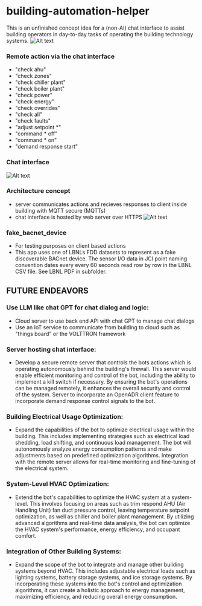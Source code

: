 # building-automation-helper
This is an unfinished concept idea for a (non-AI) chat interface to assist building operators in day-to-day tasks of operating the building technology systems.
![Alt text](/images/BAS_chat.PNG)

### Remote action via the chat interface
* "check ahu"
* "check zones"
* "check chiller plant"
* "check boiler plant"
* "check power"
* "check energy"
* "check overrides"
* "check all"
* "check faults"
* "adjust setpoint *"
* "command * off"
* "command * on"
* "demand response start"

### Chat interface
![Alt text](/images/interface.PNG)

### Architecture concept
* server communicates actions and recieves responses to client inside building with MQTT secure (MQTTs)
* chat interface is hosted by web server over HTTPS
![Alt text](/images/schematic.jpg)

### fake_bacnet_device
* For testing purposes on client based actions
* This app uses one of LBNLs FDD datasets to represent as a fake discoverable BACnet device. The sensor I/O data in JCI point naming convention dates every every 60 seconds read row by row in the LBNL CSV file. 
See LBNL PDF in subfolder.


## FUTURE ENDEAVORS

### Use LLM like chat GPT for chat dialog and logic:
* Cloud server to use back end API with chat GPT to manage chat dialogs
* Use an IoT service to communicate from building to cloud such as "things board" or the VOLTTRON framework

### Server hosting chat interface: 
* Develop a secure remote server that controls the bots actions which is operating autonomously behind the building's firewall. This server would enable efficient monitoring and control of the bot, including the ability to implement a kill switch if necessary. By ensuring the bot's operations can be managed remotely, it enhances the overall security and control of the system. Server to incorporate an OpenADR client feature to incorporate demand response control signals to the bot.

### Building Electrical Usage Optimization: 
* Expand the capabilities of the bot to optimize electrical usage within the building. This includes implementing strategies such as electrical load shedding, load shifting, and continuous load management. The bot will autonomously analyze energy consumption patterns and make adjustments based on predefined optimization algorithms. Integration with the remote server allows for real-time monitoring and fine-tuning of the electrical system.

### System-Level HVAC Optimization: 
* Extend the bot's capabilities to optimize the HVAC system at a system-level. This involves focusing on areas such as trim respond AHU (Air Handling Unit) fan duct pressure control, leaving temperature setpoint optimization, as well as chiller and boiler plant management. By utilizing advanced algorithms and real-time data analysis, the bot can optimize the HVAC system's performance, energy efficiency, and occupant comfort.

### Integration of Other Building Systems: 
* Expand the scope of the bot to integrate and manage other building systems beyond HVAC. This includes adjustable electrical loads such as lighting systems, battery storage systems, and ice storage systems. By incorporating these systems into the bot's control and optimization algorithms, it can create a holistic approach to energy management, maximizing efficiency, and reducing overall energy consumption.